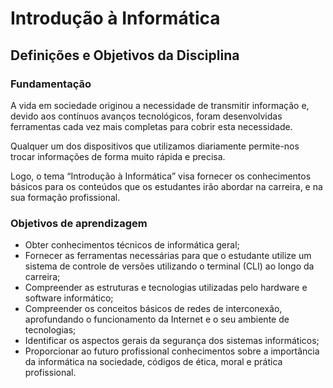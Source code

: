 # Introdução à Informática

## Definições e Objetivos da Disciplina

### Fundamentação
A vida em sociedade originou a necessidade de transmitir informação e, devido aos contínuos avanços tecnológicos, foram desenvolvidas ferramentas cada vez mais completas para cobrir esta necessidade.

Qualquer um dos dispositivos que utilizamos diariamente permite-nos trocar informações de forma muito rápida e precisa.

Logo, o tema “Introdução à Informática” visa fornecer os conhecimentos básicos para os conteúdos que os estudantes irão abordar na carreira, e na sua formação profissional.

### Objetivos de aprendizagem
<ul style = "list-type: none;">
  <li>Obter conhecimentos técnicos de informática geral;</li>
  <li>Fornecer as ferramentas necessárias para que o estudante utilize um sistema de controle de versões utilizando o terminal (CLI) ao longo da carreira;</li>
  <li>Compreender as estruturas e tecnologias utilizadas pelo hardware e software informático;</li>
  <li>Compreender os conceitos básicos de redes de interconexão, aprofundando o funcionamento da Internet e o seu ambiente de tecnologias;</li>
  <li>Identificar os aspectos gerais da segurança dos sistemas informáticos;</li>
  <li>Proporcionar ao futuro profissional conhecimentos sobre a importância da informática na sociedade, códigos de ética, moral e prática profissional.</li>
</ul>

